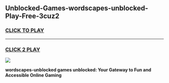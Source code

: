 
## Unblocked-Games-wordscapes-unblocked-Play-Free-3cuz2
<h3>
<a href="https://premium76.site?title=wordscapes-unblocked&ref=23A">CLICK TO PLAY</a></h3>
<hr>

<h3>
<a href="https://premium76.site?title=wordscapes-unblocked&ref=23A">CLICK 2 PLAY</a>
  
</h3>

<a href="https://premium76.site?title=wordscapes-unblocked&ref=23A"><img src="https://clearcache.store/games.png"></a>


**wordscapes-unblocked games unblocked: Your Gateway to Fun and Accessible Online Gaming**

